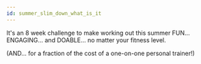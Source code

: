 ```yaml
---
id: summer_slim_down_what_is_it
---
```


It's an 8 week challenge to make working out this summer FUN... ENGAGING... and DOABLE... no matter your fitness level.

(AND... for a fraction of the cost of a one-on-one personal trainer!)
